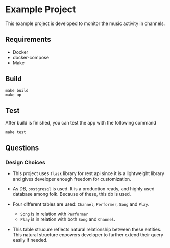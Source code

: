 # Example Project

This example project is developed to monitor the music activity in channels.

## Requirements
- Docker
- docker-compose
- Make

## Build
```
make build
make up
```

## Test
After build is finished, you can test the app with the following command
```
make test
```

## Questions
### Design Choices
- This project uses `flask` library for rest api since it is a lightweight library and gives developer enough freedom for customization.

- As DB, `postgresql` is used. It is a production ready, and highly used database among folk. Because of these, this db is used.

- Four different tables are used: `Channel`, `Performer`, `Song` and `Play`. 
    - `Song` is in relation with `Performer`
    - `Play` is in relation with both `Song` and `Channel`.

- This table strucure reflects natural relationship between these entities. This natural structure enpowers developer to further extend their query easily if needed. 
